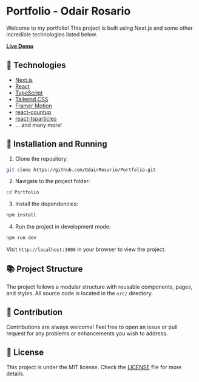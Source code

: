 # Portfolio - Odair Rosario

Welcome to my portfolio! This project is built using Next.js and some other incredible technologies listed below.

[**Live Demo**](https://odairrosario.github.io/Portfolio/)

## 🚀 Technologies

- [Next.js](https://nextjs.org/)
- [React](https://reactjs.org/)
- [TypeScript](https://www.typescriptlang.org/)
- [Tailwind CSS](https://tailwindcss.com/)
- [Framer Motion](https://www.framer.com/api/motion/)
- [react-countup](https://react-countup.now.sh/)
- [react-tsparticles](https://particles.matteobruni.it/)
- ... and many more!

## 🚀 Installation and Running

1. Clone the repository:

```bash
git clone https://github.com/OdairRosario/Portfolio.git
```

2. Navigate to the project folder:

```bash
cd Portfolio
```

3. Install the dependencies:

```bash
npm install
```

4. Run the project in development mode:

```bash
npm run dev
```

Visit `http://localhost:3000` in your browser to view the project.

## 📚 Project Structure

The project follows a modular structure with reusable components, pages, and styles. All source code is located in the `src/` directory.

## 🙌 Contribution

Contributions are always welcome! Feel free to open an issue or pull request for any problems or enhancements you wish to address.

## 📃 License

This project is under the MIT license. Check the [LICENSE](https://github.com/OdairRosario/Portfolio/blob/main/LICENSE) file for more details.

